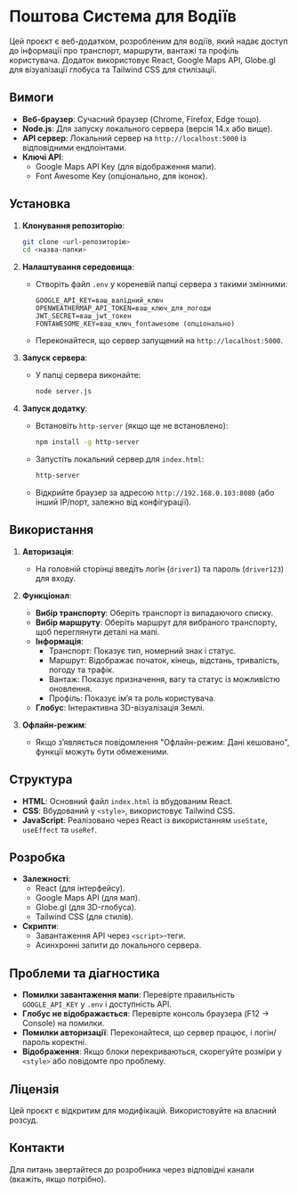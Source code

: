 # Поштова Система для Водіїв

Цей проєкт є веб-додатком, розробленим для водіїв, який надає доступ до інформації про транспорт, маршрути, вантажі та профіль користувача. Додаток використовує React, Google Maps API, Globe.gl для візуалізації глобуса та Tailwind CSS для стилізації.

## Вимоги

- **Веб-браузер**: Сучасний браузер (Chrome, Firefox, Edge тощо).
- **Node.js**: Для запуску локального сервера (версія 14.x або вище).
- **API сервер**: Локальний сервер на `http://localhost:5000` із відповідними ендпоінтами.
- **Ключі API**:
  - Google Maps API Key (для відображення мапи).
  - Font Awesome Key (опціонально, для іконок).

## Установка

1. **Клонування репозиторію**:
   ```bash
   git clone <url-репозиторію>
   cd <назва-папки>
   ```

2. **Налаштування середовища**:
   - Створіть файл `.env` у кореневій папці сервера з такими змінними:
     ```
     GOOGLE_API_KEY=ваш_валідний_ключ
     OPENWEATHERMAP_API_TOKEN=ваш_ключ_для_погоди
     JWT_SECRET=ваш_jwt_токен
     FONTAWESOME_KEY=ваш_ключ_fontawesome (опціонально)
     ```
   - Переконайтеся, що сервер запущений на `http://localhost:5000`.

3. **Запуск сервера**:
   - У папці сервера виконайте:
     ```bash
     node server.js
     ```

4. **Запуск додатку**:
   - Встановіть `http-server` (якщо ще не встановлено):
     ```bash
     npm install -g http-server
     ```
   - Запустіть локальний сервер для `index.html`:
     ```bash
     http-server
     ```
   - Відкрийте браузер за адресою `http://192.168.0.103:8080` (або інший IP/порт, залежно від конфігурації).

## Використання

1. **Авторизація**:
   - На головній сторінці введіть логін (`driver1`) та пароль (`driver123`) для входу.

2. **Функціонал**:
   - **Вибір транспорту**: Оберіть транспорт із випадаючого списку.
   - **Вибір маршруту**: Оберіть маршрут для вибраного транспорту, щоб переглянути деталі на мапі.
   - **Інформація**:
     - Транспорт: Показує тип, номерний знак і статус.
     - Маршрут: Відображає початок, кінець, відстань, тривалість, погоду та трафік.
     - Вантаж: Показує призначення, вагу та статус із можливістю оновлення.
     - Профіль: Показує ім’я та роль користувача.
   - **Глобус**: Інтерактивна 3D-візуалізація Землі.

3. **Офлайн-режим**:
   - Якщо з’являється повідомлення "Офлайн-режим: Дані кешовано", функції можуть бути обмеженими.

## Структура

- **HTML**: Основний файл `index.html` із вбудованим React.
- **CSS**: Вбудований у `<style>`, використовує Tailwind CSS.
- **JavaScript**: Реалізовано через React із використанням `useState`, `useEffect` та `useRef`.

## Розробка

- **Залежності**:
  - React (для інтерфейсу).
  - Google Maps API (для мап).
  - Globe.gl (для 3D-глобуса).
  - Tailwind CSS (для стилів).
- **Скрипти**:
  - Завантаження API через `<script>`-теги.
  - Асинхронні запити до локального сервера.

## Проблеми та діагностика

- **Помилки завантаження мапи**: Перевірте правильність `GOOGLE_API_KEY` у `.env` і доступність API.
- **Глобус не відображається**: Перевірте консоль браузера (F12 → Console) на помилки.
- **Помилки авторизації**: Переконайтеся, що сервер працює, і логін/пароль коректні.
- **Відображення**: Якщо блоки перекриваються, скорегуйте розміри у `<style>` або повідомте про проблему.

## Ліцензія

Цей проєкт є відкритим для модифікацій. Використовуйте на власний розсуд.

## Контакти

Для питань звертайтеся до розробника через відповідні канали (вкажіть, якщо потрібно).
